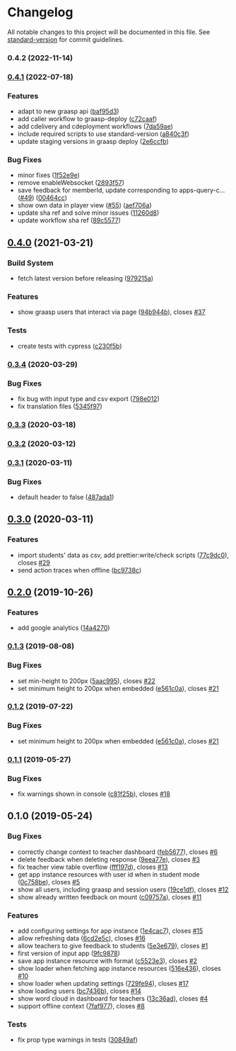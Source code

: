 # Changelog

All notable changes to this project will be documented in this file. See [standard-version](https://github.com/conventional-changelog/standard-version) for commit guidelines.

### 0.4.2 (2022-11-14)

### [0.4.1](https://github.com/graasp/graasp-app-text-input/compare/v0.4.0...v0.4.1) (2022-07-18)


### Features

* adapt to new graasp api ([baf95d3](https://github.com/graasp/graasp-app-text-input/commit/baf95d39a8ebba9afafa9dc9f44567284bc395e9))
* add caller workflow to graasp-deploy ([c72caaf](https://github.com/graasp/graasp-app-text-input/commit/c72caaf0a4ad31d366e51e2146cf1bc3849aabd2))
* add cdelivery and cdeployment workflows ([7da59ae](https://github.com/graasp/graasp-app-text-input/commit/7da59ae483b9f088df4423773ba3eccada8226eb))
* include required scripts to use standard-version ([a840c3f](https://github.com/graasp/graasp-app-text-input/commit/a840c3f3cf67866e12b400a6b801343cc0547d6f))
* update staging versions in graasp deploy ([2e6ccfb](https://github.com/graasp/graasp-app-text-input/commit/2e6ccfb60e40465a309941773a2a9c6f1af800a9))


### Bug Fixes

* minor fixes ([1f52e9e](https://github.com/graasp/graasp-app-text-input/commit/1f52e9e150ab95f2292e28ce553d3517cabc9ccc))
* remove enableWebsocket ([2893f57](https://github.com/graasp/graasp-app-text-input/commit/2893f57638445346927473dbd9f69eb553c2c66f))
* save feedback for memberId, update corresponding to apps-query-c… ([#49](https://github.com/graasp/graasp-app-text-input/issues/49)) ([00464cc](https://github.com/graasp/graasp-app-text-input/commit/00464cc3c648b82083e1d35aee716c4765664d03))
* show own data in player view ([#55](https://github.com/graasp/graasp-app-text-input/issues/55)) ([aef706a](https://github.com/graasp/graasp-app-text-input/commit/aef706ab22c82d2c3566a53621c598558abde6ec))
* update sha ref and solve minor issues ([11260d8](https://github.com/graasp/graasp-app-text-input/commit/11260d8bf4821da40674aa5fa7ea8b648ad0ddd2))
* update workflow sha ref ([89c5577](https://github.com/graasp/graasp-app-text-input/commit/89c557754229189448adb3931e59bca1e9dfc434))

## [0.4.0](https://github.com/graasp/graasp-app-text-input/compare/v0.3.4...v0.4.0) (2021-03-21)

### Build System

- fetch latest version before releasing ([979215a](https://github.com/graasp/graasp-app-text-input/commit/979215a))

### Features

- show graasp users that interact via page ([94b944b](https://github.com/graasp/graasp-app-text-input/commit/94b944b)), closes [#37](https://github.com/graasp/graasp-app-text-input/issues/37)

### Tests

- create tests with cypress ([c230f5b](https://github.com/graasp/graasp-app-text-input/commit/c230f5b))

### [0.3.4](https://github.com/graasp/graasp-app-text-input/compare/v0.3.3...v0.3.4) (2020-03-29)

### Bug Fixes

- fix bug with input type and csv export ([798e012](https://github.com/graasp/graasp-app-text-input/commit/798e012))
- fix translation files ([5345f97](https://github.com/graasp/graasp-app-text-input/commit/5345f97))

### [0.3.3](https://github.com/graasp/graasp-app-text-input/compare/v0.3.2...v0.3.3) (2020-03-18)

### [0.3.2](https://github.com/graasp/graasp-app-input/compare/v0.3.1...v0.3.2) (2020-03-12)

### [0.3.1](https://github.com/graasp/graasp-app-input/compare/v0.3.0...v0.3.1) (2020-03-11)

### Bug Fixes

- default header to false ([487ada1](https://github.com/graasp/graasp-app-input/commit/487ada1))

## [0.3.0](https://github.com/graasp/graasp-app-input/compare/v0.2.0...v0.3.0) (2020-03-11)

### Features

- import students' data as csv, add prettier:write/check scripts ([77c9dc0](https://github.com/graasp/graasp-app-input/commit/77c9dc0)), closes [#29](https://github.com/graasp/graasp-app-input/issues/29)
- send action traces when offline ([bc9738c](https://github.com/graasp/graasp-app-input/commit/bc9738c))

## [0.2.0](https://github.com/graasp/graasp-app-input/compare/v0.1.3...v0.2.0) (2019-10-26)

### Features

- add google analytics ([14a4270](https://github.com/graasp/graasp-app-input/commit/14a4270))

### [0.1.3](https://github.com/graasp/graasp-app-input/compare/v0.1.1...v0.1.3) (2019-08-08)

### Bug Fixes

- set min-height to 200px ([5aac995](https://github.com/graasp/graasp-app-input/commit/5aac995)), closes [#22](https://github.com/graasp/graasp-app-input/issues/22)
- set minimum height to 200px when embedded ([e561c0a](https://github.com/graasp/graasp-app-input/commit/e561c0a)), closes [#21](https://github.com/graasp/graasp-app-input/issues/21)

### [0.1.2](https://github.com/graasp/graasp-app-input/compare/v0.1.1...v0.1.2) (2019-07-22)

### Bug Fixes

- set minimum height to 200px when embedded ([e561c0a](https://github.com/graasp/graasp-app-input/commit/e561c0a)), closes [#21](https://github.com/graasp/graasp-app-input/issues/21)

### [0.1.1](https://github.com/graasp/graasp-app-input/compare/v0.1.0...v0.1.1) (2019-05-27)

### Bug Fixes

- fix warnings shown in console ([c81f25b](https://github.com/graasp/graasp-app-input/commit/c81f25b)), closes [#18](https://github.com/graasp/graasp-app-input/issues/18)

## 0.1.0 (2019-05-24)

### Bug Fixes

- correctly change context to teacher dashboard ([feb5677](https://github.com/graasp/graasp-app-input/commit/feb5677)), closes [#6](https://github.com/graasp/graasp-app-input/issues/6)
- delete feedback when deleting response ([9eea77e](https://github.com/graasp/graasp-app-input/commit/9eea77e)), closes [#3](https://github.com/graasp/graasp-app-input/issues/3)
- fix teacher view table overflow ([fff197d](https://github.com/graasp/graasp-app-input/commit/fff197d)), closes [#13](https://github.com/graasp/graasp-app-input/issues/13)
- get app instance resources with user id when in student mode ([0c758be](https://github.com/graasp/graasp-app-input/commit/0c758be)), closes [#5](https://github.com/graasp/graasp-app-input/issues/5)
- show all users, including graasp and session users ([19ce1df](https://github.com/graasp/graasp-app-input/commit/19ce1df)), closes [#12](https://github.com/graasp/graasp-app-input/issues/12)
- show already written feedback on mount ([c09757a](https://github.com/graasp/graasp-app-input/commit/c09757a)), closes [#11](https://github.com/graasp/graasp-app-input/issues/11)

### Features

- add configuring settings for app instance ([1e4cac7](https://github.com/graasp/graasp-app-input/commit/1e4cac7)), closes [#15](https://github.com/graasp/graasp-app-input/issues/15)
- allow refreshing data ([6cd2e5c](https://github.com/graasp/graasp-app-input/commit/6cd2e5c)), closes [#16](https://github.com/graasp/graasp-app-input/issues/16)
- allow teachers to give feedback to students ([5e3e679](https://github.com/graasp/graasp-app-input/commit/5e3e679)), closes [#1](https://github.com/graasp/graasp-app-input/issues/1)
- first version of input app ([9fc9878](https://github.com/graasp/graasp-app-input/commit/9fc9878))
- save app instance resource with format ([c5523e3](https://github.com/graasp/graasp-app-input/commit/c5523e3)), closes [#2](https://github.com/graasp/graasp-app-input/issues/2)
- show loader when fetching app instance resources ([516e436](https://github.com/graasp/graasp-app-input/commit/516e436)), closes [#10](https://github.com/graasp/graasp-app-input/issues/10)
- show loader when updating settings ([729fe94](https://github.com/graasp/graasp-app-input/commit/729fe94)), closes [#17](https://github.com/graasp/graasp-app-input/issues/17)
- show loading users ([bc7436b](https://github.com/graasp/graasp-app-input/commit/bc7436b)), closes [#14](https://github.com/graasp/graasp-app-input/issues/14)
- show word cloud in dashboard for teachers ([13c36ad](https://github.com/graasp/graasp-app-input/commit/13c36ad)), closes [#4](https://github.com/graasp/graasp-app-input/issues/4)
- support offline context ([7faf977](https://github.com/graasp/graasp-app-input/commit/7faf977)), closes [#8](https://github.com/graasp/graasp-app-input/issues/8)

### Tests

- fix prop type warnings in tests ([30849af](https://github.com/graasp/graasp-app-input/commit/30849af))
